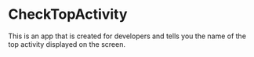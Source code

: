 # CheckTopActivity
This is an app that is created for developers and tells you the name of the top activity displayed on the screen.
